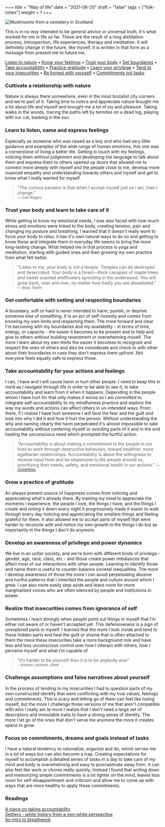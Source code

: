 +++
title = "Way of life"
date = "2021-06-20"
draft = "false"
tags = ["folk-notes"]
weight = 1
+++

![Mushrooms from a cemetery in Scotland](/img/folklore/way-of-life.png)

This is in no way intended to be general advice or universal truth, it's what worked for me in life so far. These are the result of a long distillation process, introspection, life experiences, therapy and meditation. It will definitely change in the future, like myself. It is written in that form as a message from present me to future me.

<div class="table-of-contents">

[Listen to nature](#cultivate-a-relationship-with-nature) •
[Know your feelings](#learn-to-listen-name-and-express-feelings) •
[Trust your body](#learn-to-listen-name-and-express-feelings) •
[Set boundaries](#get-confortable-with-setting-and-respecting-boundaries) •
[Take accountability](#take-accountability-for-your-actions-and-feelings) •
[Practice gratitude](#grow-a-practice-of-gratitude) •
[Learn your privilege](#develop-an-awareness-of-privilege-and-power-dynamics) •
[Tend to your insecurities](#realize-that-insecurities-comes-from-ignorance-of-self) •
[Be honest with yourself](#challenge-assumptions-and-false-narratives-about-yourself) •
[Commitments not tasks](#focus-on-commitments-dreams-and-goals-instead-of-tasks)

</div>

### Cultivate a relationship with nature  

Nature is always there somewhere, even in the most brutalist city corners and we're part of it. Taking time to notice and appreciate nature thought me a lot about life and myself and brought me a lot of joy and pleasure. Taking walks in the woods, tracing the paths left by termites on a dead log, playing with our cat, basking in the sun.

### Learn to listen, name and express feelings

Especially as someone who was raised as a boy and who had very little guidance and examples of the wide range of human emotions, this one was a cornerstone of living a better life. Getting in touch with my feelings, noticing them without judgement and developing the language to talk about them and express them to others opened up doors that allowed me to connect more deeply with myself and the people close to me, develop more nuanced empathy and understanding towards others and myself and get to know what I really wanted for myself.

> “The curious paradox is that when I accept myself just as I am, then I change.”  
<small>― Carl Rogers</small>

### Trust your body and learn to take care of it  

While getting to know my emotional needs, I was also faced with how much stress and emotions were linked to the body, creating tension, pain and changing my posture and breathing. I learned that it doesn't really work to force your body to relax, it has it's own natural ways to do so and getting to know these and integrate them in everyday life seems to bring the more long-lasting change. What helped me in that process is yoga and meditation, starting with guided ones and then growing my own practice from what felt better.

> “Listen to me, your body is not a temple. Temples can be destroyed and desecrated. Your body is a forest—thick canopies of maple trees and sweet scented wildflowers sprouting in the underwood. You will grow back, over and over, no matter how badly you are devastated.”  
<small>― Beau Taplin</small>

### Get confortable with setting and respecting boundaries  

A boundary, soft or hard is never intended to harm, punish, or deprive someone else of something. It is an act of self-honesty and comes from knowing my own limits and respecting them. The more forward and clear I'm becoming with my boundaries and my availability - in terms of time, energy, or capacity - the easier it becomes to be present and to help and give to others without building resentment or overwhelming myself. The more I learn about my own limits the easier it becomes to recognize and respect the ones of others and also be considerate and check in with other about their boundaries in case they don't express them upfront. Not everyone feels equally safe to express those.

### Take accountability for your actions and feelings  

I can, I have and I will cause harm or hurt other people. I need to keep this in mind as I navigate through life in order to be able to see it, to take accountability and learn from it when it happens. Depending in the people whom I have hurt for that only makes it worse so I am committed to integrate self-accountability to my mindfulness practice and explore the way my words and actions can affect others in un-intended ways. From there, if I realize I have hurt someone I will face the fear and the guilt and look into why I did it and how it hurt the person. Without understanding the why and naming clearly the harm perpetrated it's almost impossible to take accountability without centering myself or avoiding parts of it and in the end healing the unconscious need which prompted the hurtful action.

> "Accountability is about making a commitment to the people in our lives to work through destructive behaviors, toward healthier, more egalitarian relationships. Accountability is about the willingness to receive input from and be responsive to the people around us, prioritizing their needs, safety, and emotional health in our actions."
<small>― [Crimethinc](http://anarchalibrary.blogspot.com/2012/04/thinking-through-perpetrator.html)</small>

### Grow a practice of gratitude  

An always present source of happiness comes from noticing and appreciating what's already there. By training my mind to appreciate the moments I experience, the people I love, the things I have, and the things I create and noting it down every night it progressively made it easier to walk through every day noticing and appreciating the smallest things and feeling grateful for them. It also allowed me to accept parts of myself that were harder to reconcile with and notice my own growth in the things I do but as importantly in the things I don't do anymore.

### Develop an awareness of privilege and power dynamics  

We live in an unfair society, and we're born with different kinds of privilege - gender, age, race, class, etc - and those create power imbalances that affect most of our interactions with other people. Learning to identify those and name them is useful to counter-balance societal inequalities. The more I develop awareness of those the more I can avoid perpetuating abusive and hurtful patterns that I inherited the people and culture around which I grew. I can also more easily step aside and leave room for more marginalized voices who are often silenced by people and institutions in power.

### Realize that insecurities comes from ignorance of self  

Sometimes I react strongly when people point out things in myself that I'm either not aware of or haven't accepted yet. This defensiveness is a sign of unexplored parts in myself. I learned that the more I look inside and tend to these hidden parts and heal the guilt or shame that is often attached to them the more these insecurities take a more background role and have less and less unconscious control over how I interact with others, how I perceive myself and what I'm capable of.

> "It’s harder to be yourself than it is to be anybody else"  
<small>- Andrew Jackson Jihad</small>

### Challenge assumptions and false narratives about yourself  

In the process of tending to my insecurities I had to question parts of my own constructed identify that were conflicting with my true values, feelings and commitments. This is scary and letting go of them can feel like losing myself, but the more I challenge those versions of me that aren't compatible with who I really am te more I realize that I don't need a large set of descriptors and immutable traits to have a strong sense of identity. The more I let go of the ones that don't serve me anymore the more it creates space to grow.

### Focus on commitments, dreams and goals instead of tasks  

I have a natural tendency to rationalize, organize and do, which serves me in a lot of ways but can also become a trap. Creating expectations for myself to accomplish a detailed series of tasks in a day to take care of my mind and body is overwhelming and easy to procrastinate away from. It can also feel like work or chores really quickly. Instead I found that writing down and memorizing simple commitments is a lot lighter on the mind, leaves less room for self-disappointment and criticism and allow me to come up with ways that are more healthy to apply these commitments.


### Readings  
[A piece on taking accountability](https://transformharm.org/9-ways-to-be-accountable-when-youve-been-abusive/)  
[Settlers - white history from a non-white perspective](https://readsettlers.org/intro.html)  
[An intro to breathwork](https://psyche.co/guides/how-to-breathe-your-way-to-better-health-and-transcendence)
